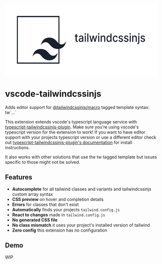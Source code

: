 <p align="center">
  <img width="564" height="238" src="resources/header.png" alt="tailwindcssinjs">
</p>

# vscode-tailwindcssinjs

Adds editor support for [@tailwindcssinjs/macro](https://github.com/Arthie/tailwindcssinjs/tree/master/packages/macro) tagged template syntax: tw\`...\`

This extension extends vscode's typescript language service with [typescript-tailwindcssinjs-plugin](https://github.com/Arthie/tailwindcssinjs/tree/master/packages/typescript-plugin).
Make sure you're using vscode's typescript version for the extension to work!
If you want to have editor support with your projects typescript version or use a different editor check out
[typescript-tailwindcssinjs-plugin's documentation](https://github.com/Arthie/tailwindcssinjs/tree/master/packages/typescript-plugin) for install instructions.

It also works with other solutions that use the tw tagged template but issues specific to those might not be solved.

## Features

- **Autocomplete** for all tailwind classes and variants and tailwindcssinjs custom array syntax
- **CSS preview** on hover and completion details
- **Errors** for classes that don't exist
- **Automatically** finds your projects `tailwind.config.js`
- **React to changes** made in `tailwind.config.js`
- **No generated CSS file**
- **No class mismatch** it uses your project's installed version of tailwind
- **Zero config** this extension has no configuration

## Demo

WIP
